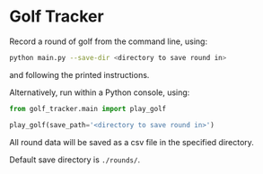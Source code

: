 # Golf Tracker
Record a round of golf from the command line, using:
```bash
python main.py --save-dir <directory to save round in>
```
and following the printed instructions.

Alternatively, run within a Python console, using:
```python
from golf_tracker.main import play_golf

play_golf(save_path='<directory to save round in>')
```
All round data will be saved as a csv file in the specified directory. 

Default save directory is `./rounds/`.